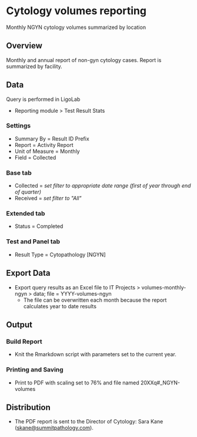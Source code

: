 # Cytology volumes reporting
Monthly NGYN cytology volumes summarized by location

## Overview

Monthly and annual report of non-gyn cytology cases. Report is summarized by facility.

## Data

Query is performed in LigoLab

- Reporting module > Test Result Stats

### Settings

- Summary By = Result ID Prefix
- Report = Activity Report
- Unit of Measure = Monthly
- Field = Collected

### Base tab

- Collected = *set filter to appropriate date range (first of year through end of quarter)*
- Received = *set filter to "All"*

### Extended tab

- Status = Completed

### Test and Panel tab

- Result Type = Cytopathology [NGYN]

## Export Data

- Export query results as an Excel file to IT Projects > volumes-monthly-ngyn > data; file = YYYY-volumes-ngyn
    - The file can be overwritten each month because the report calculates year to date results

## Output

### Build Report

- Knit the Rmarkdown script with parameters set to the current year.

### Printing and Saving

- Print to PDF with scaling set to 76% and file named 20XXq#_NGYN-volumes

## Distribution

- The PDF report is sent to the Director of Cytology: Sara Kane (skane@summitpathology.com).